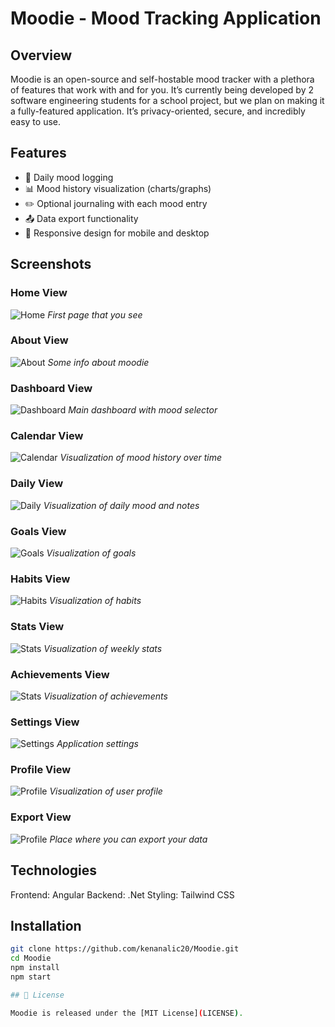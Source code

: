 # Moodie - Mood Tracking Application

## Overview
Moodie is an open-source and self-hostable mood tracker with a plethora of features that work with and for you.
It’s currently being developed by 2 software engineering students for a school project, but we plan on making it a fully-featured application. 
It’s privacy-oriented, secure, and incredibly easy to use.
## Features
- 📅 Daily mood logging 
- 📊 Mood history visualization (charts/graphs)
- ✏️ Optional journaling with each mood entry
- 📤 Data export functionality
- 📱 Responsive design for mobile and desktop

## Screenshots

### Home View
![Home](./screenshots/Home.png)
*First page that you see*

### About View
![About](./screenshots/About.png)
*Some info about moodie*

### Dashboard View
![Dashboard](./screenshots/Dashboard.png)
*Main dashboard with mood selector*

### Calendar View
![Calendar](./screenshots/Calendar.png)
*Visualization of mood history over time*

### Daily View
![Daily](./screenshots/CalendarOverview.png)
*Visualization of daily mood and notes*

### Goals View
![Goals](./screenshots/Goals.png)
*Visualization of goals*

### Habits View
![Habits](./screenshots/Habits.png)
*Visualization of habits*

### Stats View
![Stats](./screenshots/Stats.png)
*Visualization of weekly stats*

### Achievements View
![Stats](./screenshots/Achievements.png)
*Visualization of achievements*

### Settings View
![Settings](./screenshots/Settings.png)
*Application settings*

### Profile View
![Profile](./screenshots/Profile.png)
*Visualization of user profile*

### Export View
![Profile](./screenshots/Export.png)
*Place where you can export your data*

## Technologies
Frontend: Angular
Backend: .Net
Styling: Tailwind CSS

## Installation
```bash
git clone https://github.com/kenanalic20/Moodie.git
cd Moodie
npm install
npm start

## 📜 License

Moodie is released under the [MIT License](LICENSE).
